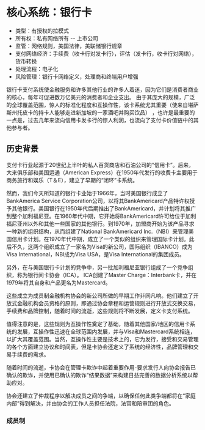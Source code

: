 # 核心系统：银行卡

 * 类型：有授权的拉模式
 * 所有权：私有网络所有 -- 上市公司
 * 监管：网络规则，美国法律，美联储银行规章
 * 支付网络经济：手续费（收卡行对发卡行），评估（发卡行，收卡行对网络），货币转换
 * 处理流程：电子化
 * 风险管理：银行卡网络定义，处理商和终端用户增强

银行卡支付系统使金融服务和许多其他行业的许多人着迷，因为它们是消费者商业的核心，每年可促进数万亿美元的消费者和企业支出。 由于其庞大的规模，广泛的全球覆盖范围，惊人的标准化程度和互操作性，该卡系统尤其重要（使来自堪萨斯州托皮卡的持卡人能够走进新加坡的一家酒吧并购买饮品） ，也许是最重要的一点是，过去几年来流向信用卡发卡行的惊人利润，也流向了支付卡价值链中的其他参与者。

## 历史背景

支付卡行业起源于20世纪上半叶的私人百货商店和石油公司的“信用卡”。后来，大来俱乐部和美国运通（American Express）在1950年代发行的收费卡主要用于商务旅行和娱乐（T＆E），建立了早期的“闭环”卡系统。

然而，我们今天所知道的银行卡业始于1966年，当时美国银行成立了BankAmerica Service Corporation公司，以将其BankAmericard产品特许权授予其他银行。美国银行在1950年代后期推出了BankAmericard，并计划将其推广到整个加利福尼亚。在1960年代中期，它开始将BankAmericard许可给位于加利福尼亚州以外和其他一些国家的其他银行。到1970年，加盟商开始为该产品寻求一种新的组织结构，从而组建了National BankAmericard Inc.（NBI）来管理美国信用卡计划。在1970年代中期，成立了一个类似的组织来管理国际卡计划。此后不久，这两个组织成立了一家名为Visa的新公司，国际组织（IBANCO）成为Visa International，NBI成为Visa USA，是Visa International的集团成员。

另外，在与美国银行卡计划的竞争中，另一批加利福尼亚银行组成了一个竞争组织，称为银行间卡协会（ICA）。 ICA创建了Master Charge：Interbank卡，并在1979年将其自身和产品更名为Mastercard。

这些成立为成员制金融机构协会的新公司所做的早期工作非同凡响。他们建立了开放式金融机构会员资格的原则，即通过协会章程和运营规则进行开放式交换交易，手续费和品牌控制，随着时间的流逝，这些规则将不断发展，定义卡支付系统。

值得注意的是，这些规则为互操作性奠定了基础，随着其他国家/地区的信用卡系统的发展，互操作性迅速在全球范围内发展，并与Visa和Mastercard系统相连，以扩大其覆盖范围。当然，互操作性主要是技术上的，它为发行，接受和交易管理的各个方面建立协议和时间表，但是卡协会还定义了系统的经济性，品牌管理和交易手续费的需求。

随着时间的流逝，卡协会在管理卡欺诈中起着重要作用-要求发行人向协会报告已确认的欺诈，并使用已确认的欺诈“结果数据”来构建日益完善的数据分析系统以帮助应对。

协会还建立了仲裁程序以解决成员之间的争端，以确保任何此类争端都将在“家庭内部”得到解决，并由协会的工作人员担任法院，法官和陪审团的角色。

### 成员制

